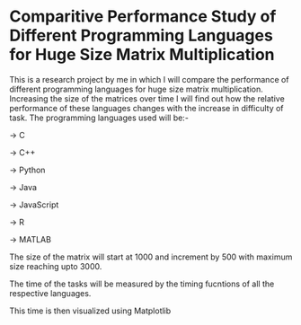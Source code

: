 # Comparitive Performance Study of Different Programming Languages for Huge Size Matrix Multiplication
This is a research project by me in which I will compare the performance of different programming languages for huge size matrix multiplication. Increasing the size of the matrices over time I will find out how the relative performance of these languages changes with the increase in difficulty of task. The programming languages used will be:-

-> C

-> C++

-> Python

-> Java

-> JavaScript

-> R

-> MATLAB


The size of the matrix will start at 1000 and increment by 500 with maximum size reaching upto 3000.

The time of the tasks will be measured by the timing fucntions of all the respective languages.

This time is then visualized using Matplotlib
